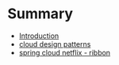 # Summary

* [Introduction](README.md)
* [cloud design patterns](cloud-design-patterns.md)
* [spring cloud netflix - ribbon](spring-cloud-netflix---ribbon.md)

